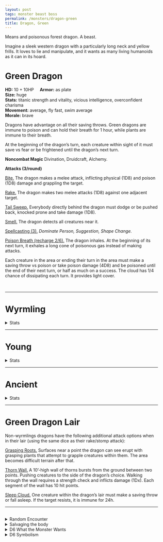 ```yaml
---
layout: post
tags: monster beast boss
permalink: /monsters/dragon-green
title: Dragon, Green
---
```


Means and poisonous forest dragon. A beast.

Imagine a sleek western dragon with a particularly long neck and yellow frills. It loves to lie and manipulate, and it wants as many living humanoids as it can in its hoard.

# Green Dragon

**HD:** 10 + 10HP  &nbsp; &nbsp;  **Armor:** as plate <br>
**Size:** huge <br>
**Stats:** titanic strength and vitality, vicious intelligence, overconfident charisma<br>
**Movement:** average, fly fast, swim average <br>
**Morale:** brave <br>

Dragons have advantage on all their saving throws. Green dragons are immune to poison and can hold their breath for 1 hour, while plants are immune to their breath.

At the beginning of the dragon’s turn, each creature within sight of it must save vs fear or be frightened until the dragon’s next turn.

**Noncombat Magic**
Divination, Druidcraft, Alchemy.

**Attacks (3/round)**

<ins>Bite.</ins> The dragon makes a melee attack, inflicting physical (1D8) and poison (1D8) damage and grappling the target.

<ins>Rake.</ins> The dragon makes two melee attacks (1D8) against one adjacent target.

<ins>Tail Sweep.</ins> Everybody directly behind the dragon must dodge or be pushed back, knocked prone and take damage (1D8).

<ins>Smell.</ins> The dragon detects all creatures near it.

<ins>Spellcasting (3).</ins> *Dominate Person, Suggestion, Shape Change.*

<ins>Poison Breath (recharge 2/6).</ins> The dragon inhales. At the beginning of its next turn, it exhales a long cone of poisonous gas instead of making attacks.

Each creature in the area or ending their turn in the area must make a saving throw vs poison or take poison damage (4D8) and be poisoned until the end of their next turn, or half as much on a success. The cloud has 1/4 chance of dissipating each turn. It provides light cover.

<br>

---

# Wyrmling
<details markdown="1">
<summary>Stats</summary>
**HD:** 3 + 3HP  &nbsp; &nbsp;  **Armor:** as mail <br>
**Size:** medium <br>
**Stats:** strong and sly<br>
**Movement:** average, fly fast, swim average <br>
**Morale:** brave <br>

Dragons have advantage on all their saving throws. Green dragons are immune to poison and can hold their breath for 1 hour, while plants are immune to their breath.

**Attacks (1/round)**

<ins>Bite.</ins> The dragon makes a melee attack, inflicting physical (1D6) and poison (1D4) damage and grappling the target.

<ins>Rake.</ins> The dragon makes two melee attacks (1D6) against one adjacent target.

<ins>Smell.</ins> The dragon detects all creatures near it.

<ins>Poison Breath (recharge 2/6).</ins> The dragon inhales. At the beginning of its next turn, it exhales a small cone of poisonous gas instead of making attacks.

Each creature in the area or ending their turn in the area must make a saving throw vs poison or take poison damage (4D4) and be poisoned until the end of their next turn, or half as much on a success. The cloud has 1/4 chance of dissipating each turn. It provides light cover.
</details>

---

# Young
<details markdown="1">
<summary>Stats</summary>
**HD:** 6 + 6HP  &nbsp; &nbsp;  **Armor:** as plate <br>
**Size:** large <br>
**Stats:** strong, sly, sturdy and charismatic<br>
**Movement:** average, fly fast, swim average <br>
**Morale:** brave <br>

Dragons have advantage on all their saving throws. Green dragons are immune to poison and can hold their breath for 1 hour, while plants are immune to their breath.

**Attacks (2/round)**

<ins>Bite.</ins> The dragon makes a melee attack, inflicting physical (1D6) and poison (1D6) damage and grappling the target.

<ins>Rake.</ins> The dragon makes two melee attacks (1D6) against one adjacent target.

<ins>Tail Sweep.</ins> Everybody directly behind the dragon must dodge or be pushed back, knocked prone and take damage (1D6).

<ins>Smell.</ins> The dragon detects all creatures near it.

<ins>Spellcasting (3).</ins> *Dominate Person, Suggestion.*

<ins>Poison Breath (recharge 2/6).</ins> The dragon inhales. At the beginning of its next turn, it exhales a short cone of poisonous gas instead of making attacks.

Each creature in the area or ending their turn in the area must make a saving throw vs poison or take poison damage (4D6) and be poisoned until the end of their next turn, or half as much on a success. The cloud has 1/4 chance of dissipating each turn. It provides light cover.
</details>

 ---

# Ancient
<details markdown="1">
<summary>Stats</summary>
**HD:** 10 + 30HP  &nbsp; &nbsp;  **Armor:** as plate <br>
**Size:** gargantuan <br>
**Stats:** epic<br>
**Movement:** average, fly fast, swim average <br>
**Morale:** brave <br>

Dragons have advantage on all their saving throws. Green dragons are immune to poison and can hold their breath for 1 hour, while plants are immune to their breath.

At the beginning of the dragon’s turn, each creature within sight of it must save vs fear or be frightened until the dragon’s next turn.

The dragon’s wings spread poisonous gas as it moves, leaving a trail of gas. Each creature chasing the dragon or ending their turn close to it must make a saving throw vs poison or take poison damage (1D10) and be poisoned until the end of their next turn. The cloud has 1/4 chance of dissipating each turn. It provides light cover.

**Attacks (3/round)**

<ins>Bite.</ins> The dragon makes a melee attack, inflicting physical (1D10) and poison (1D10) damage and grappling the target.

<ins>Stomp.</ins> The dragon stomps two targets adjacent to each other. They take damage (1D10) if they fail to dodge. This attack does double damage to objects.

<ins>Tail Sweep.</ins> Everybody directly behind the dragon must dodge or be pushed back, knocked prone and take damage (1D10).

<ins>Swallow.</ins> The dragon throws one grappled target into the air and swallows it if it fails to dodge it. The swallowed creature is blinded, cant breath and takes poison damage (1D10) at the beginning of each of its turns.

<ins>Smell.</ins> The dragon detects all creatures near it.

<ins>Spellcasting (4).</ins> *Dominate Person, Plant Growth, Suggestion, Shape Change.*

<ins>Poison Breath (recharge 2/6).</ins> The dragon inhales. At the beginning of its next turn, it exhales a short cone of poisonous gas instead of making attacks.

Each creature in the area or ending their turn in the area must make a saving throw vs poison or take poison damage (4D10) and be poisoned until the end of their next turn, or half as much on a success. The cloud has 1/4 chance of dissipating each turn. It provides light cover.
</details>

 ---

# Green Dragon Lair

Non-wyrmlings dragons have the following additional attack options when in their lair (using the same dice as their rake/stomp attack):

<ins>Grasping Roots.</ins> Surfaces near a point the dragon can see erupt with grasping plants that attempt to grapple creatures within them. The area becomes difficult terrain after that.

<ins>Thorn Wall.</ins> A 10’-high wall of thorns bursts from the ground between two points. Pushing creatures to the side of the dragon’s choice. Walking through the wall requires a strength check and inflicts damage (1Dx). Each segment of the wall has 10 hit points.

<ins>Sleep Cloud.</ins> One creature within the dragon’s lair must make a saving throw or fall asleep. If the target resists, it is immune for 24h. 

 ---

<br>

<details markdown="1">
<summary>Random Encounter</summary>
1. **Monster:** 1 green dragon.
1. **Lair:** Thickets maze. <br>	&nbsp; OR <br>	**Omen:** Your nose hair curls from an acrid, toxic smell.
1. **Spoor:** Recently overgrown with thorns.
1. **Tracks:** Green mist, smells bitter.
1. **Trace:** Thorns everywhere.
1. **Trace:** No wildlife, only plants.
</details>

<details markdown="1">
<summary>Salvaging the body</summary>
The scales of any dragons are highly valuable and used in many legendary armors. The poison of a green dragon makes potent bombs and pesticide.

<span class="alchemy">**Green Dragon's Breath**. Poison. Save or die. Becomes gaseous upon contact with air. Does not affect plants.</span>

</details>

<details markdown="1">
<summary>D6 What the Monster Wants</summary>

1. New humanoid pets.
1. The demise of another dragon.
1. For a local noble to be punished on it's daughter's wedding.
1. The collapse of the local elven enclave.
1. Slaves.
1. It has discovered its pesticide breath's agro-industrial potential. It has a megafarm that pollutes the rest of the land.
</details>
<details markdown="1">
<summary>D6 Symbolism</summary>
In local cultures, it is a symbol of ...

1. Death
1. Forest
1. Witches
1. Politics
1. Sleep
1. Sacred 
</details>
